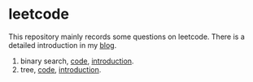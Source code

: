 # leetcode
This repository mainly records some questions on leetcode. There is a detailed introduction in my [blog](https://www.cnblogs.com/mary1/).

1. binary search, [code](https://github.com/yzzyq/leetcode/tree/main/binarySearch), [introduction](https://www.cnblogs.com/mary1/p/13235639.html).
2. tree, [code](https://github.com/yzzyq/leetcode/tree/main/tree), [introduction](https://www.cnblogs.com/mary1/p/13395164.html).

